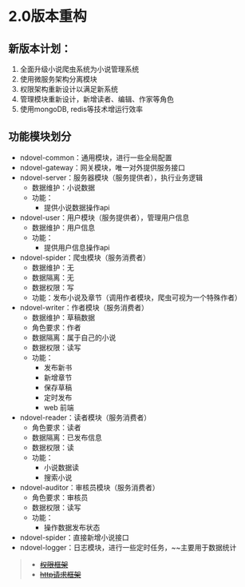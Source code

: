 # 2.0版本重构

## 新版本计划：

1. 全面升级小说爬虫系统为小说管理系统
2. 使用微服务架构分离模块
3. 权限架构重新设计以满足新系统
4. 管理模块重新设计，新增读者、编辑、作家等角色
5. 使用mongoDB, redis等技术增运行效率


## 功能模块划分
- ndovel-common：通用模块，进行一些全局配置
- ndovel-gateway：网关模块，唯一对外提供服务接口
- ndovel-server：服务器模块（服务提供者），执行业务逻辑
    - 数据维护：小说数据
    - 功能：
        - 提供小说数据操作api
- ndovel-user：用户模块（服务提供者），管理用户信息
    - 数据维护：用户信息
    - 功能：
        - 提供用户信息操作api
- ndovel-spider：爬虫模块（服务消费者）
    - 数据维护：无
    - 数据隔离：无
    - 数据权限：写
    - 功能：发布小说及章节（调用作者模块，爬虫可视为一个特殊作者）
- ndovel-writer：作者模块（服务消费者）
    - 数据维护：草稿数据
    - 角色要求：作者
    - 数据隔离：属于自己的小说
    - 数据权限：读写
    - 功能：
        - 发布新书
        - 新增章节
        - 保存草稿
        - 定时发布
        - web 前端
- ndovel-reader：读者模块（服务消费者）
    - 角色要求：读者
    - 数据隔离：已发布信息
    - 数据权限：读
    - 功能：
        - 小说数据读
        - 搜索小说
- ndovel-auditor：审核员模块（服务消费者）
    - 角色要求：审核员
    - 数据权限：读写
    - 功能：
        - 操作数据发布状态
- ndovel-spider：直接新增小说接口
- ndovel-logger：日志模块，进行一些定时任务，~~主要用于数据统计

> - [~~权限框架~~](https://github.com/graydovee/jwt-spring-boot-starter)
> - [~~http请求框架~~](https://github.com/graydovee/httpMaster)
